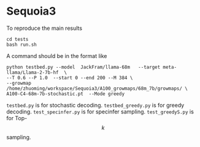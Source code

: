 # Sequoia3

To reproduce the main results

    cd tests
    bash run.sh
    
A command should be in the format like

    python testbed.py --model  JackFram/llama-68m   --target meta-llama/Llama-2-7b-hf  \
    --T 0.6 --P 1.0  --start 0 --end 200 --M 384 \
    --growmap /home/zhuoming/workspace/Sequoia3/A100_growmaps/68m_7b/growmaps/ \ 
    A100-C4-68m-7b-stochastic.pt  --Mode greedy

`testbed.py` is for stochastic decoding. `testbed_greedy.py` is for greedy decoding. `test_specinfer.py` is for specinfer sampling. `test_greedyS.py` is for Top-$$k$$ sampling. 




